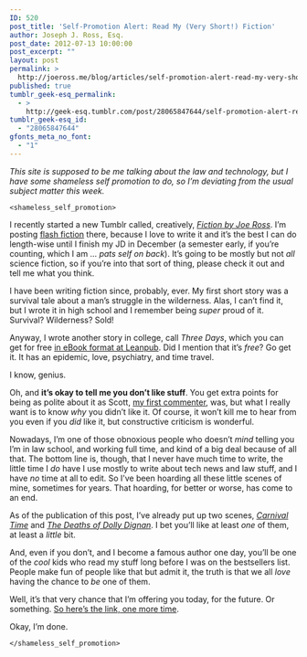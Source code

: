 ```yaml
---
ID: 520
post_title: 'Self-Promotion Alert: Read My (Very Short!) Fiction'
author: Joseph J. Ross, Esq.
post_date: 2012-07-13 10:00:00
post_excerpt: ""
layout: post
permalink: >
  http://joeross.me/blog/articles/self-promotion-alert-read-my-very-short/
published: true
tumblr_geek-esq_permalink:
  - >
    http://geek-esq.tumblr.com/post/28065847644/self-promotion-alert-read-my-very-short
tumblr_geek-esq_id:
  - "28065847644"
gfonts_meta_no_font:
  - "1"
---
```

<p><em>This site is supposed to be me talking about the law and technology, but I have some shameless self promotion to do, so I&#8217;m deviating from the usual subject matter this week.</em></p>

<pre><code>&lt;shameless_self_promotion&gt;
</code></pre>

<p>I recently started a new Tumblr called, creatively, <a href="http://fictionbyjoeross.tumblr.com" target="_blank"><em>Fiction by Joe Ross</em></a>. I&#8217;m posting <a href="http://en.wikipedia.org/wiki/Flash_fiction" target="_blank">flash fiction</a> there, because I love to write it and it&#8217;s the best I can do length-wise until I finish my JD in December (a semester early, if you&#8217;re counting, which I am &#8230; <em>pats self on back</em>). It&#8217;s going to be mostly but not <em>all</em> science fiction, so if you&#8217;re into that sort of thing, please check it out and tell me what you think.</p>

<p><!-- more --></p>

<p>I have been writing fiction since, probably, ever. My first short story was a survival tale about a man&#8217;s struggle in the wilderness. Alas, I can&#8217;t find it, but I wrote it in high school and I remember being <em>super</em> proud of it. Survival? Wilderness? Sold!</p>

<p>Anyway, I wrote another story in college, call <em>Three Days</em>, which you can get for free <a href="http://leanpub.com/threedays" target="_blank">in eBook format at Leanpub</a>. Did I mention that it&#8217;s <em>free</em>? Go get it. It has an epidemic, love, psychiatry, and time travel.</p>

<p>I know, genius.</p>

<p>Oh, and <strong>it&#8217;s okay to tell me you don&#8217;t like stuff</strong>. You get extra points for being as polite about it as Scott, <a href="http://fictionbyjoeross.tumblr.com/post/26915282022/carnival-time#comment-583582813" target="_blank">my first commenter</a>, was, but what I really want is to know <em>why</em> you didn&#8217;t like it. Of course, it won&#8217;t kill me to hear from you even if you <em>did</em> like it, but constructive criticism is wonderful.</p>

<p>Nowadays, I&#8217;m one of those obnoxious people who doesn&#8217;t <em>mind</em> telling you I&#8217;m in law school, and working full time, and kind of a big deal because of all that. The bottom line is, though, that I never have much time to write, the little time I <em>do</em> have I use mostly to write about tech news and law stuff, and I have <em>no</em> time at all to edit. So I&#8217;ve been hoarding all these little scenes of mine, sometimes for years. That hoarding, for better or worse, has come to an end.</p>

<p>As of the publication of this post, I&#8217;ve already put up two scenes, <a href="http://fictionbyjoeross.tumblr.com/post/26915282022/carnival-time" target="_blank"><em>Carnival Time</em></a> and <a href="http://fictionbyjoeross.tumblr.com/post/27079728829/the-deaths-of-dolly-dignan" target="_blank"><em>The Deaths of Dolly Dignan</em></a>. I bet you&#8217;ll like at least <em>one</em> of them, at least a <em>little</em> bit.</p>

<p>And, even if you don&#8217;t, and I become a famous author one day, you&#8217;ll be one of the <em>cool</em> kids who read my stuff long before I was on the bestsellers list. People make fun of people like that but admit it, the truth is that we all <em>love</em> having the chance to <em>be</em> one of them.</p>

<p>Well, it&#8217;s that very chance that I&#8217;m offering you today, for the future. Or something. <a href="http://fictionbyjoeross.tumblr.com" target="_blank">So here&#8217;s the link, one more time</a>.</p>

<p>Okay, I&#8217;m done.</p>

<pre><code>&lt;/shameless_self_promotion&gt;
</code></pre>